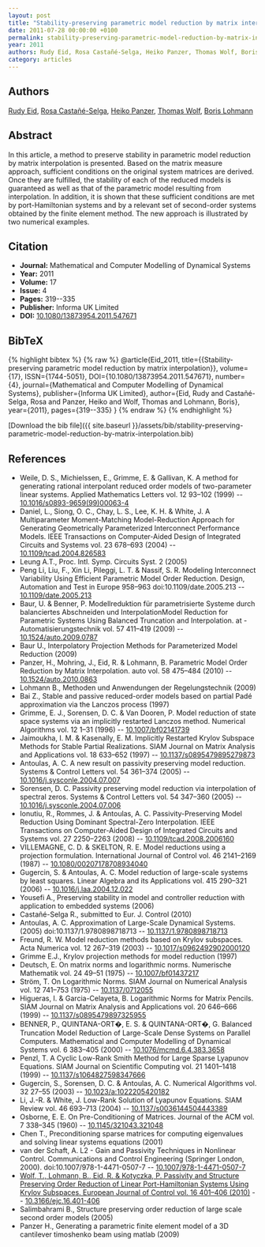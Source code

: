 ```yaml
---
layout: post
title: "Stability-preserving parametric model reduction by matrix interpolation"
date: 2011-07-28 00:00:00 +0100
permalink: stability-preserving-parametric-model-reduction-by-matrix-interpolation
year: 2011
authors: Rudy Eid, Rosa Castañé-Selga, Heiko Panzer, Thomas Wolf, Boris Lohmann
category: articles
---
```

 
## Authors
[Rudy Eid](authors/rudy-eid), [Rosa Castañé-Selga](authors/rosa-castane-selga), [Heiko Panzer](authors/heiko-k-f-panzer), [Thomas Wolf](authors/thomas-wolf), [Boris Lohmann](authors/boris-lohmann)
 
## Abstract
In this article, a method to preserve stability in parametric model reduction by matrix interpolation is presented. Based on the matrix measure approach, sufficient conditions on the original system matrices are derived. Once they are fulfilled, the stability of each of the reduced models is guaranteed as well as that of the parametric model resulting from interpolation. In addition, it is shown that these sufficient conditions are met by port-Hamiltonian systems and by a relevant set of second-order systems obtained by the finite element method. The new approach is illustrated by two numerical examples.
 
## Citation
- **Journal:** Mathematical and Computer Modelling of Dynamical Systems
- **Year:** 2011
- **Volume:** 17
- **Issue:** 4
- **Pages:** 319--335
- **Publisher:** Informa UK Limited
- **DOI:** [10.1080/13873954.2011.547671](https://doi.org/10.1080/13873954.2011.547671)
 
## BibTeX
{% highlight bibtex %}
{% raw %}
@article{Eid_2011,
  title={{Stability-preserving parametric model reduction by matrix interpolation}},
  volume={17},
  ISSN={1744-5051},
  DOI={10.1080/13873954.2011.547671},
  number={4},
  journal={Mathematical and Computer Modelling of Dynamical Systems},
  publisher={Informa UK Limited},
  author={Eid, Rudy and Castañé-Selga, Rosa and Panzer, Heiko and Wolf, Thomas and Lohmann, Boris},
  year={2011},
  pages={319--335}
}
{% endraw %}
{% endhighlight %}
 
[Download the bib file]({{ site.baseurl }}/assets/bib/stability-preserving-parametric-model-reduction-by-matrix-interpolation.bib)
 
## References
- Weile, D. S., Michielssen, E., Grimme, E. & Gallivan, K. A method for generating rational interpolant reduced order models of two-parameter linear systems. Applied Mathematics Letters vol. 12 93–102 (1999) -- [10.1016/s0893-9659(99)00063-4](https://doi.org/10.1016/s0893-9659(99)00063-4)
- Daniel, L., Siong, O. C., Chay, L. S., Lee, K. H. & White, J. A Multiparameter Moment-Matching Model-Reduction Approach for Generating Geometrically Parameterized Interconnect Performance Models. IEEE Transactions on Computer-Aided Design of Integrated Circuits and Systems vol. 23 678–693 (2004) -- [10.1109/tcad.2004.826583](https://doi.org/10.1109/tcad.2004.826583)
- Leung A.T., Proc. Intl. Symp. Circuits Syst. 2 (2005)
- Peng Li, Liu, F., Xin Li, Pileggi, L. T. & Nassif, S. R. Modeling Interconnect Variability Using Efficient Parametric Model Order Reduction. Design, Automation and Test in Europe 958–963 doi:10.1109/date.2005.213 -- [10.1109/date.2005.213](https://doi.org/10.1109/date.2005.213)
- Baur, U. & Benner, P. Modellreduktion für parametrisierte Systeme durch balanciertes Abschneiden und InterpolationModel Reduction for Parametric Systems Using Balanced Truncation and Interpolation. at - Automatisierungstechnik vol. 57 411–419 (2009) -- [10.1524/auto.2009.0787](https://doi.org/10.1524/auto.2009.0787)
- Baur U., Interpolatory Projection Methods for Parameterized Model Reduction (2009)
- Panzer, H., Mohring, J., Eid, R. & Lohmann, B. Parametric Model Order Reduction by Matrix Interpolation. auto vol. 58 475–484 (2010) -- [10.1524/auto.2010.0863](https://doi.org/10.1524/auto.2010.0863)
- Lohmann B., Methoden und Anwendungen der Regelungstechnik (2009)
- Bai Z., Stable and passive reduced-order models based on partial Padé approximation via the Lanczos process (1997)
- Grimme, E. J., Sorensen, D. C. & Van Dooren, P. Model reduction of state space systems via an implicitly restarted Lanczos method. Numerical Algorithms vol. 12 1–31 (1996) -- [10.1007/bf02141739](https://doi.org/10.1007/bf02141739)
- Jaimoukha, I. M. & Kasenally, E. M. Implicitly Restarted Krylov Subspace Methods for Stable Partial Realizations. SIAM Journal on Matrix Analysis and Applications vol. 18 633–652 (1997) -- [10.1137/s0895479895279873](https://doi.org/10.1137/s0895479895279873)
- Antoulas, A. C. A new result on passivity preserving model reduction. Systems &amp; Control Letters vol. 54 361–374 (2005) -- [10.1016/j.sysconle.2004.07.007](https://doi.org/10.1016/j.sysconle.2004.07.007)
- Sorensen, D. C. Passivity preserving model reduction via interpolation of spectral zeros. Systems &amp; Control Letters vol. 54 347–360 (2005) -- [10.1016/j.sysconle.2004.07.006](https://doi.org/10.1016/j.sysconle.2004.07.006)
- Ionutiu, R., Rommes, J. & Antoulas, A. C. Passivity-Preserving Model Reduction Using Dominant Spectral-Zero Interpolation. IEEE Transactions on Computer-Aided Design of Integrated Circuits and Systems vol. 27 2250–2263 (2008) -- [10.1109/tcad.2008.2006160](https://doi.org/10.1109/tcad.2008.2006160)
- VILLEMAGNE, C. D. & SKELTON, R. E. Model reductions using a projection formulation. International Journal of Control vol. 46 2141–2169 (1987) -- [10.1080/00207178708934040](https://doi.org/10.1080/00207178708934040)
- Gugercin, S. & Antoulas, A. C. Model reduction of large-scale systems by least squares. Linear Algebra and its Applications vol. 415 290–321 (2006) -- [10.1016/j.laa.2004.12.022](https://doi.org/10.1016/j.laa.2004.12.022)
- Yousefi A., Preserving stability in model and controller reduction with application to embedded systems (2006)
- Castañé-Selga R., submitted to Eur. J. Control (2010)
- Antoulas, A. C. Approximation of Large-Scale Dynamical Systems. (2005) doi:10.1137/1.9780898718713 -- [10.1137/1.9780898718713](https://doi.org/10.1137/1.9780898718713)
- Freund, R. W. Model reduction methods based on Krylov subspaces. Acta Numerica vol. 12 267–319 (2003) -- [10.1017/s0962492902000120](https://doi.org/10.1017/s0962492902000120)
- Grimme E.J., Krylov projection methods for model reduction (1997)
- Deutsch, E. On matrix norms and logarithmic norms. Numerische Mathematik vol. 24 49–51 (1975) -- [10.1007/bf01437217](https://doi.org/10.1007/bf01437217)
- Ström, T. On Logarithmic Norms. SIAM Journal on Numerical Analysis vol. 12 741–753 (1975) -- [10.1137/0712055](https://doi.org/10.1137/0712055)
- Higueras, I. & Garcia-Celayeta, B. Logarithmic Norms for Matrix Pencils. SIAM Journal on Matrix Analysis and Applications vol. 20 646–666 (1999) -- [10.1137/s0895479897325955](https://doi.org/10.1137/s0895479897325955)
- BENNER, P., QUINTANA-ORT�, E. S. & QUINTANA-ORT�, G. Balanced Truncation Model Reduction of Large-Scale Dense Systems on Parallel Computers. Mathematical and Computer Modelling of Dynamical Systems vol. 6 383–405 (2000) -- [10.1076/mcmd.6.4.383.3658](https://doi.org/10.1076/mcmd.6.4.383.3658)
- Penzl, T. A Cyclic Low-Rank Smith Method for Large Sparse Lyapunov Equations. SIAM Journal on Scientific Computing vol. 21 1401–1418 (1999) -- [10.1137/s1064827598347666](https://doi.org/10.1137/s1064827598347666)
- Gugercin, S., Sorensen, D. C. & Antoulas, A. C. Numerical Algorithms vol. 32 27–55 (2003) -- [10.1023/a:1022205420182](https://doi.org/10.1023/a:1022205420182)
- Li, J.-R. & White, J. Low-Rank Solution of Lyapunov Equations. SIAM Review vol. 46 693–713 (2004) -- [10.1137/s0036144504443389](https://doi.org/10.1137/s0036144504443389)
- Osborne, E. E. On Pre-Conditioning of Matrices. Journal of the ACM vol. 7 338–345 (1960) -- [10.1145/321043.321048](https://doi.org/10.1145/321043.321048)
- Chen T., Preconditioning sparse matrices for computing eigenvalues and solving linear systems equations (2001)
- van der Schaft, A. L2 - Gain and Passivity Techniques in Nonlinear Control. Communications and Control Engineering (Springer London, 2000). doi:10.1007/978-1-4471-0507-7 -- [10.1007/978-1-4471-0507-7](https://doi.org/10.1007/978-1-4471-0507-7)
- [Wolf, T., Lohmann, B., Eid, R. & Kotyczka, P. Passivity and Structure Preserving Order Reduction of Linear Port-Hamiltonian Systems Using Krylov Subspaces. European Journal of Control vol. 16 401–406 (2010)](passivity-and-structure-preserving-order-reduction-of-linear-port-hamiltonian-systems-using-krylov-subspaces) -- [10.3166/ejc.16.401-406](https://doi.org/10.3166/ejc.16.401-406)
- Salimbahrami B., Structure preserving order reduction of large scale second order models (2005)
- Panzer H., Generating a parametric finite element model of a 3D cantilever timoshenko beam using matlab (2009)

